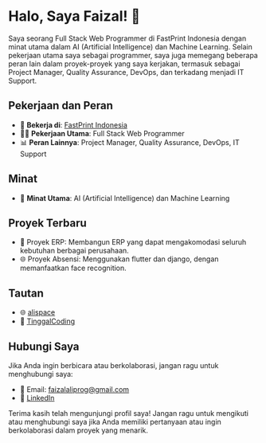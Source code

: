 # Halo, Saya Faizal! 👋


Saya seorang Full Stack Web Programmer di FastPrint Indonesia dengan minat utama dalam AI (Artificial Intelligence) dan Machine Learning. Selain pekerjaan utama saya sebagai programmer, saya juga memegang beberapa peran lain dalam proyek-proyek yang saya kerjakan, termasuk sebagai Project Manager, Quality Assurance, DevOps, dan terkadang menjadi IT Support.

## Pekerjaan dan Peran
- 💼 **Bekerja di**: [FastPrint Indonesia](https://www.fastprint.co.id/)
- 👨‍💻 **Pekerjaan Utama**: Full Stack Web Programmer
- 📊 **Peran Lainnya**: Project Manager, Quality Assurance, DevOps, IT Support

## Minat
- 🤖 **Minat Utama**: AI (Artificial Intelligence) dan Machine Learning

## Proyek Terbaru
- 🚀 Proyek ERP: Membangun ERP yang dapat mengakomodasi seluruh kebutuhan berbagai perusahaan.
- 🌐 Proyek Absensi: Menggunakan flutter dan django, dengan memanfaatkan face recognition.

## Tautan
- 🌐 [alispace](alispace.top)
- 📝 [TinggalCoding](https://tinggalngoding.blogspot.com/)

## Hubungi Saya
Jika Anda ingin berbicara atau berkolaborasi, jangan ragu untuk menghubungi saya:
- 📧 Email: faizalaliprog@gmail.com
- 💬 [LinkedIn]()

Terima kasih telah mengunjungi profil saya! Jangan ragu untuk mengikuti atau menghubungi saya jika Anda memiliki pertanyaan atau ingin berkolaborasi dalam proyek yang menarik.
